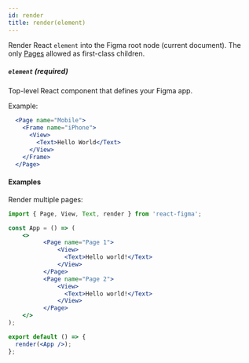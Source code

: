 ```yaml
---
id: render
title: render(element)
---
```


Render React `element` into the Figma root node (current document). The only [Pages](./Page.md) allowed as first-class children.


##### `element` (required)

Top-level React component that defines your Figma app.

Example:

```jsx
  <Page name="Mobile">
    <Frame name="iPhone">
      <View>
        <Text>Hello World</Text>
      </View>
    </Frame>
  </Page>
```

#### Examples

Render multiple pages:

```jsx
import { Page, View, Text, render } from 'react-figma';

const App = () => (
    <>
          <Page name="Page 1">
              <View>
                <Text>Hello world!</Text>
              </View>
          </Page>
          <Page name="Page 2">
              <View>
                <Text>Hello world!</Text>
              </View>
          </Page>
    </>
);

export default () => {
  render(<App />);
};
``` 
